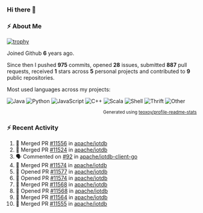 ### Hi there 👋

### :zap: About Me

[![trophy](https://github-profile-trophy.vercel.app/?username=HTHou&theme=onedark)](https://github.com/ryo-ma/github-profile-trophy)
   
Joined Github **6** years ago.

Since then I pushed **975** commits, opened **28** issues, submitted **887** pull requests, received **1** stars across **5** personal projects and contributed to **9** public repositories.

Most used languages across my projects:

![Java](https://img.shields.io/static/v1?style=flat-square&label=%E2%A0%80&color=555&labelColor=%23b07219&message=Java%EF%B8%B195.4%25)
![Python](https://img.shields.io/static/v1?style=flat-square&label=%E2%A0%80&color=555&labelColor=%233572A5&message=Python%EF%B8%B11.2%25)
![JavaScript](https://img.shields.io/static/v1?style=flat-square&label=%E2%A0%80&color=555&labelColor=%23f1e05a&message=JavaScript%EF%B8%B10.7%25)
![C++](https://img.shields.io/static/v1?style=flat-square&label=%E2%A0%80&color=555&labelColor=%23f34b7d&message=C%2B%2B%EF%B8%B10.5%25)
![Scala](https://img.shields.io/static/v1?style=flat-square&label=%E2%A0%80&color=555&labelColor=%23c22d40&message=Scala%EF%B8%B10.4%25)
![Shell](https://img.shields.io/static/v1?style=flat-square&label=%E2%A0%80&color=555&labelColor=%2389e051&message=Shell%EF%B8%B10.3%25)
![Thrift](https://img.shields.io/static/v1?style=flat-square&label=%E2%A0%80&color=555&labelColor=%23D12127&message=Thrift%EF%B8%B10.3%25)
![Other](https://img.shields.io/static/v1?style=flat-square&label=%E2%A0%80&color=555&labelColor=%23ededed&message=Other%EF%B8%B10.8%25)

<p align="right"><sub>Generated using <a href="https://github.com/marketplace/actions/profile-readme-stats">teoxoy/profile-readme-stats</a></sub></p>


<!--![](https://github.com/HTHou/HTHou/blob/output/github-contribution-grid-snake.svg)-->

<!--![Haonan Hou's github stats](https://github-readme-stats.vercel.app/api?username=HTHou&count_private=true&show_icons=true&theme=onedark)-->

<!--![Haonan Hou's wakatime stats](https://github-readme-stats.vercel.app/api/wakatime?username=HTHou&layout=compact&theme=onedark)-->

<!--![Top Langs](https://github-readme-stats.vercel.app/api/top-langs/?username=HTHou&theme=onedark&layout=compact)-->

### :zap: Recent Activity
<!--START_SECTION:activity-->
1. 🎉 Merged PR [#11556](https://github.com/apache/iotdb/pull/11556) in [apache/iotdb](https://github.com/apache/iotdb)
2. 🎉 Merged PR [#11524](https://github.com/apache/iotdb/pull/11524) in [apache/iotdb](https://github.com/apache/iotdb)
3. 🗣 Commented on [#92](https://github.com/apache/iotdb-client-go/issues/92#issuecomment-1823885964) in [apache/iotdb-client-go](https://github.com/apache/iotdb-client-go)
4. 🎉 Merged PR [#11574](https://github.com/apache/iotdb/pull/11574) in [apache/iotdb](https://github.com/apache/iotdb)
5. 💪 Opened PR [#11577](https://github.com/apache/iotdb/pull/11577) in [apache/iotdb](https://github.com/apache/iotdb)
6. 💪 Opened PR [#11574](https://github.com/apache/iotdb/pull/11574) in [apache/iotdb](https://github.com/apache/iotdb)
7. 🎉 Merged PR [#11568](https://github.com/apache/iotdb/pull/11568) in [apache/iotdb](https://github.com/apache/iotdb)
8. 💪 Opened PR [#11568](https://github.com/apache/iotdb/pull/11568) in [apache/iotdb](https://github.com/apache/iotdb)
9. 🎉 Merged PR [#11564](https://github.com/apache/iotdb/pull/11564) in [apache/iotdb](https://github.com/apache/iotdb)
10. 🎉 Merged PR [#11555](https://github.com/apache/iotdb/pull/11555) in [apache/iotdb](https://github.com/apache/iotdb)
<!--END_SECTION:activity-->

<!--
**HTHou/HTHou** is a ✨ _special_ ✨ repository because its `README.md` (this file) appears on your GitHub profile.

Here are some ideas to get you started:

- 🔭 I’m currently working on ...
- 🌱 I’m currently learning ...
- 👯 I’m looking to collaborate on ...
- 🤔 I’m looking for help with ...
- 💬 Ask me about ...
- 📫 How to reach me: ...
- 😄 Pronouns: ...
- ⚡ Fun fact: ...
-->
